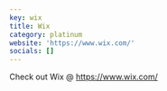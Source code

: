 ```yaml
---
key: wix
title: Wix
category: platinum
website: 'https://www.wix.com/'
socials: []
---
```


Check out Wix @ https://www.wix.com/
